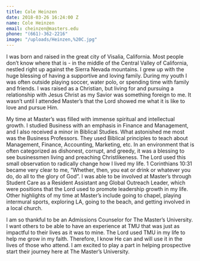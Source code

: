 ```yaml
---
title: Cole Heinzen
date: 2018-03-26 16:24:00 Z
name: Cole Heinzen
email: cheinzen@masters.edu
phone: "(661)-362-2216"
image: "/uploads/Heinzen,%20C.jpg"
---
```


I was born and raised in the great city of Visalia, California. Most people don’t know where that is - in the middle of the Central Valley of California, nestled right up against the Sierra Nevada mountains. I grew up with the huge blessing of having a supportive and loving family. During my youth I was often outside playing soccer, water polo, or spending time with family and friends. I was raised as a Christian, but living for and pursuing a relationship with Jesus Christ as my Savior was something foreign to me. It wasn’t until I attended Master’s that the Lord showed me what it is like to love and pursue Him.

My time at Master’s was filled with immense spiritual and intellectual growth. I studied Business with an emphasis in Finance and Management, and I also received a minor in Biblical Studies. What astonished me most was the Business Professors. They used Biblical principles to teach about Management, Finance, Accounting, Marketing, etc. In an environment that is often categorized as dishonest, corrupt, and greedy, it was a blessing to see businessmen living and preaching Christlikeness. The Lord used this small observation to radically change how l lived my life. 1 Corinthians 10:31 became very clear to me, “Whether, then, you eat or drink or whatever you do, do all to the glory of God”. I was able to be involved at Master’s through Student Care as a Resident Assistant ang Global Outreach Leader, which were positions that the Lord used to promote leadership growth in my life. Other highlights of my time at Master’s include going to chapel, playing intermural sports, exploring LA, going to the beach, and getting involved in a local church.

I am so thankful to be an Admissions Counselor for The Master’s University. I want others to be able to have an experience at TMU that was just as impactful to their lives as it was to mine. The Lord used TMU in my life to help me grow in my faith. Therefore, I know He can and will use it in the lives of those who attend. I am excited to play a part in helping prospective start their journey here at The Master’s University.